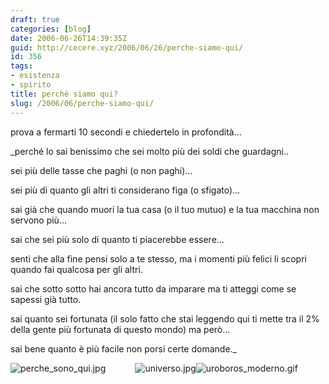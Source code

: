 ```yaml
---
draft: true
categories: [blog]
date: 2006-06-26T14:39:35Z
guid: http://cecere.xyz/2006/06/26/perche-siamo-qui/
id: 356
tags:
- esistenza
- spirito
title: perché siamo qui?
slug: /2006/06/perche-siamo-qui/
---
```


prova a fermarti 10 secondi e chiedertelo in profondità…

 _perché lo sai benissimo che sei molto più dei soldi che guardagni..
  
sei più delle tasse che paghi (o non paghi)…
  
sei più di quanto gli altri ti considerano figa (o sfigato)…
  
sai già che quando muori la tua casa (o il tuo mutuo) e la tua macchina non servono più…
  
sai che sei più solo di quanto ti piacerebbe essere…
  
senti che alla fine pensi solo a te stesso, ma i momenti più felici li scopri quando fai qualcosa per gli altri.
  
sai che sotto sotto hai ancora tutto da imparare ma ti atteggi come se sapessi già tutto.
  
sai quanto sei fortunata (il solo fatto che stai leggendo qui ti mette tra il 2% della gente più fortunata di questo mondo) ma però…
  
sai bene quanto è più facile non porsi certe domande._

<img align="left" id="image355" alt="perche_sono_qui.jpg" src="http://cecere.xyz/wp-content/uploads/sites/3/2006/06/perche_sono_qui.jpg" />

<div style="text-align: center">
  <img id="image354" alt="universo.jpg" src="http://cecere.xyz/wp-content/uploads/sites/3/2006/06/universo.jpg" /><img id="image353" alt="uroboros_moderno.gif" src="http://cecere.xyz/wp-content/uploads/sites/3/2006/06/uroboros_moderno.gif" />
</div>